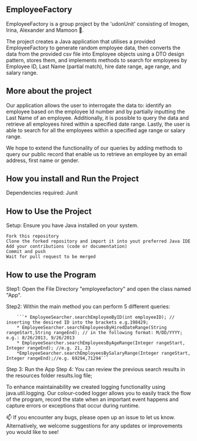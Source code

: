## EmployeeFactory
EmployeeFactory is a group project by the 'udonUnit' consisting of Imogen, Irina, Alexander and Mamoon 👋.

The project creates a Java application that utilises a provided EmployeeFactory to generate random employee data, then converts the data from the provided csv file into Employee objects using a DTO design pattern, stores them, and implements methods to search for employees by Employee ID, Last Name (partial match), hire date range, age range, and salary range.

## More about the project
Our application allows the user to interrogate the data to: identify an employee based on the employee Id number and
by partially inputting the Last Name of an employee. Additionally, it is possible to query the data and retrieve all 
employees hired within a specified date range. Lastly, the user is able to search for all the employees within a specified
age range or salary range.

We hope to extend the functionality of our queries by adding methods to query our public record that enable us to retrieve an employee
by an email address, first name or gender.


## How you install and Run the Project

Dependencies required: Junit 


## How to Use the Project 


Setup: Ensure you have Java installed on your system. 

    Fork this repository
    Clone the forked repository and import it into yout preferred Java IDE
    Add your contributions (code or documentation)
    Commit and push
    Wait for pull request to be merged

## How to use the Program 

Step1: Open the File Directory "employeefactory" and open the class named "App".

Step2: Within the main method you can perform 5 different queries: 

        ```* EmployeeSearcher.searchEmployeeByID(int employeeID); // inserting the desired ID into the brackets e.g.198429;
        * EmployeeSearcher.searchEmployeesByHiredDateRange(String rangeStart,String rangeEnd); // in the following format: M/DD/YYYY; e.g.: 8/26/2013, 9/26/2013 
        * EmployeeSearcher.searchEmployeesByAgeRange(Integer rangeStart, Integer rangeEnd); //e.g. 21, 23 
        *EmployeeSearcher.searchEmployeesBySalaryRange(Integer rangeStart, Integer rangeEnd);//e.g. 69294,71294```
        
Step 3: Run the App
Step 4: You can review the previous search results in the resources folder results.log file;


To enhance maintainability we created logging functionality using java.util.logging. Our colour-coded logger allows you to easily track 
the flow of the program, record the state when an important event happens and capture errors or exceptions that occur during runtime.

📫 
If you encounter any bugs, please open up an issue to let us know.
Alternatively, we welcome suggestions for any updates or improvements you would like to see! 
